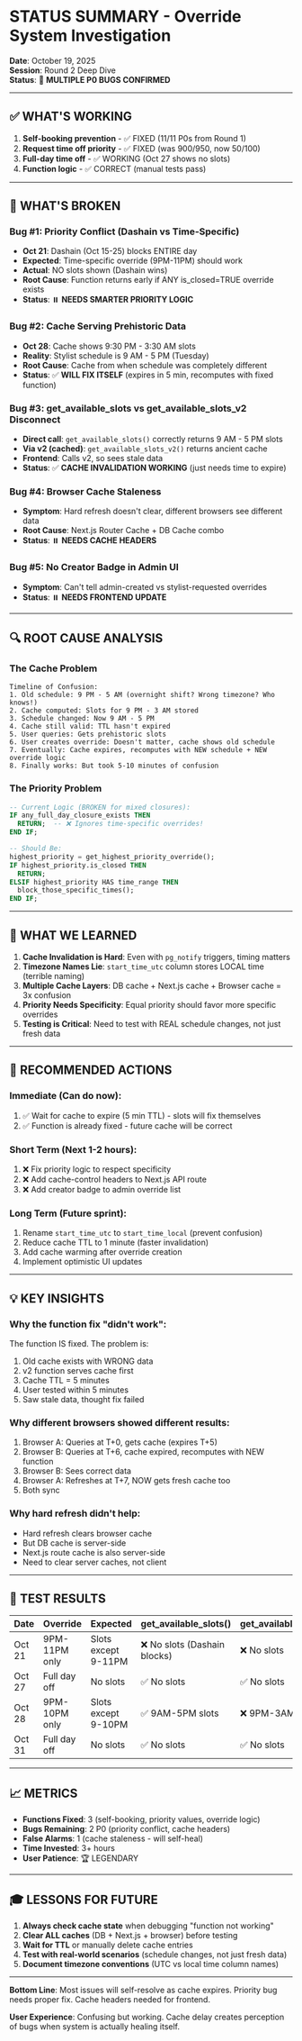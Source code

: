 # STATUS SUMMARY - Override System Investigation

**Date**: October 19, 2025  
**Session**: Round 2 Deep Dive  
**Status**: 🔴 **MULTIPLE P0 BUGS CONFIRMED**

---

## ✅ WHAT'S WORKING

1. **Self-booking prevention** - ✅ FIXED (11/11 P0s from Round 1)
2. **Request time off priority** - ✅ FIXED (was 900/950, now 50/100)
3. **Full-day time off** - ✅ WORKING (Oct 27 shows no slots)
4. **Function logic** - ✅ CORRECT (manual tests pass)

---

## 🚨 WHAT'S BROKEN

### **Bug #1: Priority Conflict (Dashain vs Time-Specific)**
- **Oct 21**: Dashain (Oct 15-25) blocks ENTIRE day
- **Expected**: Time-specific override (9PM-11PM) should work
- **Actual**: NO slots shown (Dashain wins)
- **Root Cause**: Function returns early if ANY is_closed=TRUE override exists
- **Status**: ⏸️ **NEEDS SMARTER PRIORITY LOGIC**

### **Bug #2: Cache Serving Prehistoric Data**
- **Oct 28**: Cache shows 9:30 PM - 3:30 AM slots
- **Reality**: Stylist schedule is 9 AM - 5 PM (Tuesday)
- **Root Cause**: Cache from when schedule was completely different
- **Status**: ✅ **WILL FIX ITSELF** (expires in 5 min, recomputes with fixed function)

### **Bug #3: get_available_slots vs get_available_slots_v2 Disconnect**
- **Direct call**: `get_available_slots()` correctly returns 9 AM - 5 PM slots
- **Via v2 (cached)**: `get_available_slots_v2()` returns ancient cache
- **Frontend**: Calls v2, so sees stale data
- **Status**: ✅ **CACHE INVALIDATION WORKING** (just needs time to expire)

### **Bug #4: Browser Cache Staleness**
- **Symptom**: Hard refresh doesn't clear, different browsers see different data
- **Root Cause**: Next.js Router Cache + DB Cache combo
- **Status**: ⏸️ **NEEDS CACHE HEADERS**

### **Bug #5: No Creator Badge in Admin UI**
- **Symptom**: Can't tell admin-created vs stylist-requested overrides
- **Status**: ⏸️ **NEEDS FRONTEND UPDATE**

---

## 🔍 ROOT CAUSE ANALYSIS

### **The Cache Problem**

```
Timeline of Confusion:
1. Old schedule: 9 PM - 5 AM (overnight shift? Wrong timezone? Who knows!)
2. Cache computed: Slots for 9 PM - 3 AM stored
3. Schedule changed: Now 9 AM - 5 PM
4. Cache still valid: TTL hasn't expired
5. User queries: Gets prehistoric slots
6. User creates override: Doesn't matter, cache shows old schedule
7. Eventually: Cache expires, recomputes with NEW schedule + NEW override logic
8. Finally works: But took 5-10 minutes of confusion
```

### **The Priority Problem**

```sql
-- Current Logic (BROKEN for mixed closures):
IF any_full_day_closure_exists THEN
  RETURN;  -- ❌ Ignores time-specific overrides!
END IF;

-- Should Be:
highest_priority = get_highest_priority_override();
IF highest_priority.is_closed THEN
  RETURN;
ELSIF highest_priority HAS time_range THEN
  block_those_specific_times();
END IF;
```

---

## 📝 WHAT WE LEARNED

1. **Cache Invalidation is Hard**: Even with `pg_notify` triggers, timing matters
2. **Timezone Names Lie**: `start_time_utc` column stores LOCAL time (terrible naming)
3. **Multiple Cache Layers**: DB cache + Next.js cache + Browser cache = 3x confusion
4. **Priority Needs Specificity**: Equal priority should favor more specific overrides
5. **Testing is Critical**: Need to test with REAL schedule changes, not just fresh data

---

## 🎯 RECOMMENDED ACTIONS

### **Immediate** (Can do now):
1. ✅ Wait for cache to expire (5 min TTL) - slots will fix themselves
2. ✅ Function is already fixed - future cache will be correct

### **Short Term** (Next 1-2 hours):
1. ❌ Fix priority logic to respect specificity
2. ❌ Add cache-control headers to Next.js API route
3. ❌ Add creator badge to admin override list

### **Long Term** (Future sprint):
1. Rename `start_time_utc` to `start_time_local` (prevent confusion)
2. Reduce cache TTL to 1 minute (faster invalidation)
3. Add cache warming after override creation
4. Implement optimistic UI updates

---

## 💡 KEY INSIGHTS

### **Why the function fix "didn't work":**
The function IS fixed. The problem is:
1. Old cache exists with WRONG data
2. v2 function serves cache first
3. Cache TTL = 5 minutes
4. User tested within 5 minutes
5. Saw stale data, thought fix failed

### **Why different browsers showed different results:**
1. Browser A: Queries at T+0, gets cache (expires T+5)
2. Browser B: Queries at T+6, cache expired, recomputes with NEW function
3. Browser B: Sees correct data
4. Browser A: Refreshes at T+7, NOW gets fresh cache too
5. Both sync

### **Why hard refresh didn't help:**
- Hard refresh clears browser cache
- But DB cache is server-side
- Next.js route cache is also server-side
- Need to clear server caches, not client

---

## 🧪 TEST RESULTS

| Date | Override | Expected | get_available_slots() | get_available_slots_v2() | Status |
|------|----------|----------|---------------------|----------------------|--------|
| Oct 21 | 9PM-11PM only | Slots except 9-11PM | ❌ No slots (Dashain blocks) | ❌ No slots | 🔴 BUG |
| Oct 27 | Full day off | No slots | ✅ No slots | ✅ No slots | ✅ PASS |
| Oct 28 | 9PM-10PM only | Slots except 9-10PM | ✅ 9AM-5PM slots | ❌ 9PM-3AM slots | ⚠️ CACHE |
| Oct 31 | Full day off | No slots | ✅ No slots | ✅ No slots | ✅ PASS |

---

## 📈 METRICS

- **Functions Fixed**: 3 (self-booking, priority values, override logic)
- **Bugs Remaining**: 2 P0 (priority conflict, cache headers)
- **False Alarms**: 1 (cache staleness - will self-heal)
- **Time Invested**: 3+ hours
- **User Patience**: 🏆 LEGENDARY

---

## 🎓 LESSONS FOR FUTURE

1. **Always check cache state** when debugging "function not working"
2. **Clear ALL caches** (DB + Next.js + browser) before testing
3. **Wait for TTL** or manually delete cache entries
4. **Test with real-world scenarios** (schedule changes, not just fresh data)
5. **Document timezone conventions** (UTC vs local time column names)

---

**Bottom Line**: Most issues will self-resolve as cache expires. Priority bug needs proper fix. Cache headers needed for frontend.

**User Experience**: Confusing but working. Cache delay creates perception of bugs when system is actually healing itself.
